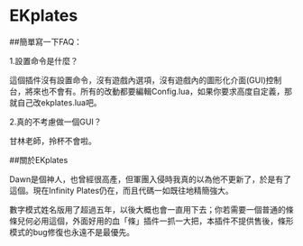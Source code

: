# EKplates

##簡單寫一下FAQ：

1.設置命令是什麼？

這個插件沒有設置命令，沒有遊戲內選項，沒有遊戲內的圖形化介面(GUI)控制台，將來也不會有。所有的改動都要編輯Config.lua，如果你要求高度自定義，那就自己改ekplates.lua吧。

2.真的不考慮做一個GUI？

甘林老師，拎杯不會啦。

##關於EKplates

Dawn是個神人，也曾經很高產，但軍團入侵時我真的以為他不更新了，於是有了這個。現在Infinity Plates仍在，而且代碼一如既往地精簡強大。

數字模式姓名版用了超過五年，以後大概也會一直用下去；你若需要一個普通的條條兒何必用這個，外面好用的血「條」插件一抓一大把，本插件不提供售後，條形模式的bug修復也永遠不是最優先。
